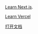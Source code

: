  [Learn Next.js](https://nextjs.org/learn).

[Learn Vercel](https://vercel.com/docs/concepts/projects/domains)

[打开文档](https://next-app-study.vercel.app/)